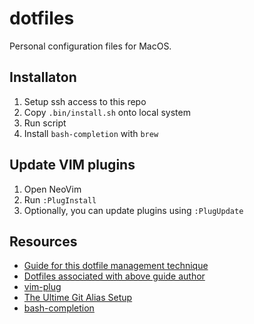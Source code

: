 # dotfiles
Personal configuration files for MacOS.

## Installaton
1. Setup ssh access to this repo
1. Copy `.bin/install.sh` onto local system
1. Run script
1. Install `bash-completion` with `brew`

## Update VIM plugins
1. Open NeoVim
1. Run `:PlugInstall`
1. Optionally, you can update plugins using `:PlugUpdate`

## Resources
- [Guide for this dotfile management technique](https://www.atlassian.com/git/tutorials/dotfiles)
- [Dotfiles associated with above guide author](https://bitbucket.org/durdn/cfg/src/master/)
- [vim-plug](https://github.com/junegunn/vim-plug)
- [The Ultime Git Alias Setup](https://gist.github.com/mwhite/6887990)
- [bash-completion](https://github.com/scop/bash-completion)
